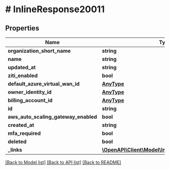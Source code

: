 # # InlineResponse20011

## Properties

Name | Type | Description | Notes
------------ | ------------- | ------------- | -------------
**organization_short_name** | **string** |  | 
**name** | **string** |  | 
**updated_at** | **string** |  | 
**ziti_enabled** | **bool** |  | 
**default_azure_virtual_wan_id** | [**AnyType**](.md) |  | 
**owner_identity_id** | [**AnyType**](.md) |  | 
**billing_account_id** | [**AnyType**](.md) |  | 
**id** | **string** |  | 
**aws_auto_scaling_gateway_enabled** | **bool** |  | 
**created_at** | **string** |  | 
**mfa_required** | **bool** |  | 
**deleted** | **bool** |  | 
**_links** | [**\OpenAPI\Client\Model\InlineResponse20011Links**](InlineResponse20011Links.md) |  | 

[[Back to Model list]](../../README.md#documentation-for-models) [[Back to API list]](../../README.md#documentation-for-api-endpoints) [[Back to README]](../../README.md)


